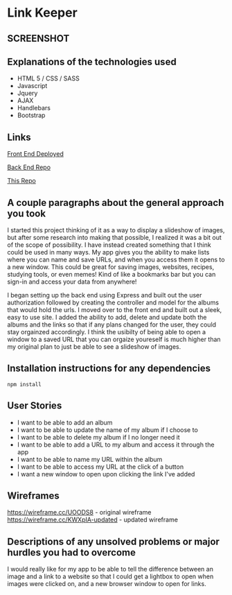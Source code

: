 # Link Keeper #

## SCREENSHOT ##


## Explanations of the technologies used ##
- HTML 5 / CSS / SASS
- Javascript
- Jquery
- AJAX
- Handlebars
- Bootstrap

## Links ##
[Front End Deployed](https://jillrizley.github.io/capstone-front-end/)

[Back End Repo](https://github.com/jillrizley/capstone-back-end)

[This Repo](https://github.com/jillrizley/capstone-front-end)

## A couple paragraphs about the general approach you took ##
I started this project thinking of it as a way to display a slideshow of images, but after some research into making that possible, I realized it was a bit out of the scope of possibility. I have instead created something that I think could be used in many ways. My app gives you the ability to make lists where you can name and save URLs, and when you access them it opens to a new window. This could be great for saving images, websites, recipes, studying tools, or even memes! Kind of like a bookmarks bar but you can sign-in and access your data from anywhere!

I began setting up the back end using Express and built out the user authorization followed by creating the controller and model for the albums that would hold the urls. I moved over to the front end and built out a sleek, easy to use site. I added the ability to add, delete and update both the albums and the links so that if any plans changed for the user, they could stay orgainzed accordingly. I think the usibilty of being able to open a window to a saved URL that you can orgaize youreself is much higher than my original plan to just be able to see a slideshow of images.

## Installation instructions for any dependencies ##
`npm install`

## User Stories ##
- I want to be able to add an album
- I want to be able to update the name of my album if I choose to
- I want to be able to delete my album if I no longer need it
- I want to be able to add a URL to my album and access it through the app
- I want to be able to name my URL within the album
- I want to be able to access my URL at the click of a button
- I want a new window to open upon clicking the link I've added

## Wireframes ##
https://wireframe.cc/UOODS8 - original wireframe
https://wireframe.cc/KWXpIA-updated - updated wireframe

## Descriptions of any unsolved problems or major hurdles you had to overcome ##
I would really like for my app to be able to tell the difference between an image and a link to a website so that I could get a lightbox to open when images were clicked on, and a new browser window to open for links.
